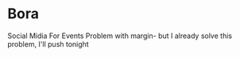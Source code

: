 # Bora
Social Midia For Events
Problem with margin- but I already solve this problem, I'll push tonight
